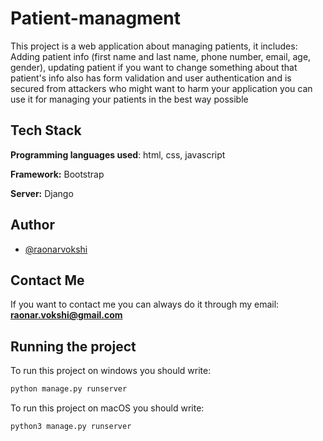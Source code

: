 
# Patient-managment

This project is a web application about managing patients, it includes:
Adding patient info (first name and last name, phone number, email, age, gender), updating patient if you want to change something about that patient's info also has form validation and user authentication and is secured from attackers who might want to harm your application you can use it for managing your patients in the best way possible


## Tech Stack

**Programming languages used**: html, css, javascript

**Framework:** Bootstrap

**Server:** Django


## Author

- [@raonarvokshi](https://www.github.com/RokiPR)


## Contact Me

If you want to contact me you can always do it through my email:
**raonar.vokshi@gmail.com**
## Running the project

To run this project on windows you should write:

```bash
python manage.py runserver
```

To run this project on macOS you should write:

```bash
python3 manage.py runserver
```